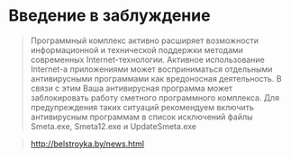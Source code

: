# Введение в заблуждение

> Программный комплекс активно расширяет возможности информационной и технической поддержки методами современных Internet-технологии. Активное использование Internet-а приложениями может восприниматься отдельными антивирусными программами как вредоносная деятельность. В связи с этим Ваша антивирусная программа может заблокировать работу сметного программного комплекса. Для предупреждения таких ситуаций рекомендуем включить антивирусным программам в список исключений файлы Smeta.exe, Smeta12.exe и UpdateSmeta.exe

> http://belstroyka.by/news.html
